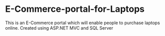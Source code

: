 # E-Commerce-portal-for-Laptops
This is an E-Commerce portal which will enable people to purchase laptops online. Created using ASP.NET MVC and SQL Server
